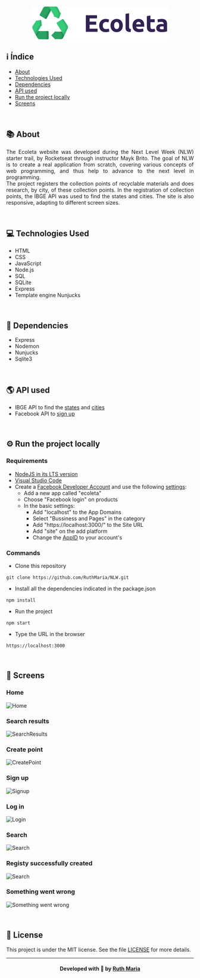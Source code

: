 
<p align="center">
  <img  src="./public/assets/logo.svg">
</p>

## :information_source: Índice
- [About](#about)
- [Technologies Used](#technologies)
- [Dependencies](#dependencies)
- [API used](#api)
- [Run the project locally](#run)
- [Screens](#screens)

<a id="about"></a><br>

## :books: About
<p align="justify">The Ecoleta website was developed during the Next Level Week (NLW) starter trail, by Rocketseat through instructor Mayk Brito. The goal of NLW is to create a real application from scratch, covering various concepts of web programming, and thus help to advance to the next level in programming. <br>
The project registers the collection points of recyclable materials and does research, by city, of these collection points. In the registration of collection points, the IBGE API was used to find the states and cities. The site is also responsive, adapting to different screen sizes.</p>

<a id="technologies"></a><br>

 ## :computer: Technologies Used
 * HTML
 * CSS
 * JavaScript
 * Node.js
 * SQL
 * SQLite
 * Express
 * Template engine Nunjucks

<a id="dependencies"></a><br>

## :beginner: Dependencies
* Express
* Nodemon
* Nunjucks
* Sqlite3

<a id="api"></a><br>

 ## :earth_americas: API used
 * IBGE API to find the [states](https://servicodados.ibge.gov.br/api/docs/localidades?versao=1#api-UFs-estadosGet)
 and [cities](https://servicodados.ibge.gov.br/api/docs/localidades?versao=1#api-Municipios-estadosUFMunicipiosGet)
  * Facebook API to [sign up](https://developers.facebook.com/docs/facebook-login/web)


<a id="run"></a><br>

## :gear: Run the project locally

### Requirements
- [NodeJS in its LTS version](https://nodejs.org/en/download/)
- [Visual Studio Code](https://code.visualstudio.com/download)
- Create a [Facebook Developer Account](https://www.facebook.com/login.php?next=https%3A%2F%2Fdevelopers.facebook.com%2Fapps%2F) and use the following [settings](https://canaltech.com.br/software/aprenda-a-adicionar-o-login-com-facebook-no-seu-site-usando-javascript-ou-php/):
   - Add a new app called "ecoleta"
   - Choose "Facebook login" on products
   - In the basic settings:
      - Add "localhost" to the App Domains
      - Select "Bussiness and Pages" in the category
      - Add "https://localhost:3000/" to the Site URL
      - Add "site" on the add platform
      - Change the [AppID](https://github.com/RuthMaria/NLW/blob/master/public/scripts/create-account.js#L3) to your account's

### Commands

- Clone this repository

```
git clone https://github.com/RuthMaria/NLW.git
```

- Install all the dependencies indicated in the package.json

```
npm install 
```

- Run the project

```
npm start
```

- Type the URL in the browser

```
https://localhost:3000
```

<a id="screens"></a><br>

## :iphone: Screens

### Home 
![Home](https://github.com/RuthMaria/NLW/blob/master/public/screens/home.png)
### Search results
![SearchResults](https://github.com/RuthMaria/NLW/blob/master/public/screens/searchResults.png)
### Create point
![CreatePoint](https://github.com/RuthMaria/NLW/blob/master/public/screens/createPoint.png)
### Sign up
![Signup](https://github.com/RuthMaria/NLW/blob/master/public/screens/signup.png)
### Log in
![Login](https://github.com/RuthMaria/NLW/blob/master/public/screens/login.png)
### Search
![Search](https://github.com/RuthMaria/NLW/blob/master/public/screens/search.png)
### Registy successfully created
![Search](https://github.com/RuthMaria/NLW/blob/master/public/screens/registryCreated.png)
### Something went wrong
![Something went wrong](https://github.com/RuthMaria/NLW/blob/master/public/screens/somethingWrong.png)

<br>

## :memo: License

This project is under the MIT license. See the  file [LICENSE](LICENSE) for more details.

---

<h4 align="center">
    Developed with 💜 by <a href="https://www.linkedin.com/in/ruth-maria-9b256071/" target="_blank">Ruth Maria</a>
</h4>